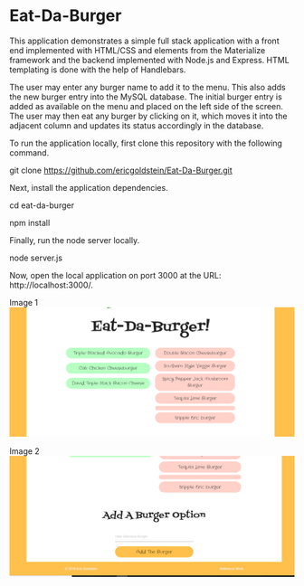 
# Eat-Da-Burger

This application demonstrates a simple full stack application with a front end implemented with HTML/CSS and elements from the Materialize framework and the backend implemented with Node.js and Express. HTML templating is done with the help of Handlebars.

The user may enter any burger name to add it to the menu. This also adds the new burger entry into the MySQL database. The initial burger entry is added as available on the menu and placed on the left side of the screen. The user may then eat any burger by clicking on it, which moves it into the adjacent column and updates its status accordingly in the database.

To run the application locally, first clone this repository with the following command.

git clone https://github.com/ericgoldstein/Eat-Da-Burger.git

Next, install the application dependencies.

cd eat-da-burger

npm install

Finally, run the node server locally.

node server.js

Now, open the local application on port 3000 at the URL: http://localhost:3000/.



Image 1
<img src="./public/images/home.PNG">

Image 2
<img src="./public/images/home2.PNG">
